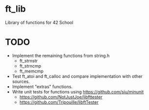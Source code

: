 # ft_lib
Library of functions for 42 School

# TODO
- Implement the remaining functions from string.h
	- ft_strnstr
	- ft_strncmp
	- ft_memcmp
- Test ft_atoi and ft_calloc and compare implementation with other sources.
- Implement "extras" functions.
- Write unit tests for functions using https://github.com/siu/minunit
	- https://github.com/NotJustJoe/libfttester
	- https://github.com/Tripouille/libftTester
